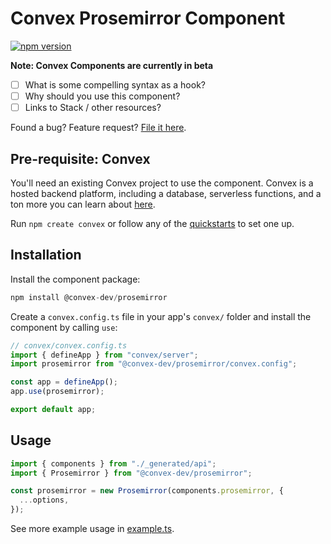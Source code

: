 # Convex Prosemirror Component

[![npm version](https://badge.fury.io/js/@convex-dev%2Fprosemirror.svg)](https://badge.fury.io/js/@convex-dev%2Fprosemirror)

**Note: Convex Components are currently in beta**

<!-- START: Include on https://convex.dev/components -->

- [ ] What is some compelling syntax as a hook?
- [ ] Why should you use this component?
- [ ] Links to Stack / other resources?

Found a bug? Feature request? [File it here](https://github.com/get-convex/prosemirror/issues).

## Pre-requisite: Convex

You'll need an existing Convex project to use the component.
Convex is a hosted backend platform, including a database, serverless functions,
and a ton more you can learn about [here](https://docs.convex.dev/get-started).

Run `npm create convex` or follow any of the [quickstarts](https://docs.convex.dev/home) to set one up.

## Installation

Install the component package:

```ts
npm install @convex-dev/prosemirror
```

Create a `convex.config.ts` file in your app's `convex/` folder and install the component by calling `use`:

```ts
// convex/convex.config.ts
import { defineApp } from "convex/server";
import prosemirror from "@convex-dev/prosemirror/convex.config";

const app = defineApp();
app.use(prosemirror);

export default app;
```

## Usage

```ts
import { components } from "./_generated/api";
import { Prosemirror } from "@convex-dev/prosemirror";

const prosemirror = new Prosemirror(components.prosemirror, {
  ...options,
});
```

See more example usage in [example.ts](./example/convex/example.ts).

<!-- END: Include on https://convex.dev/components -->
